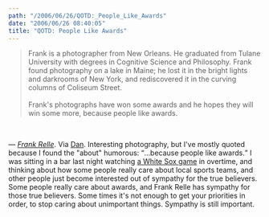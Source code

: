 ```yaml
---
path: "/2006/06/26/QOTD:_People_Like_Awards" 
date: "2006/06/26 08:40:05" 
title: "QOTD: People Like Awards" 
---
```

<blockquote><p>Frank is a photographer from New Orleans. He graduated from Tulane University with degrees in Cognitive Science and Philosophy. Frank found photography on a lake in Maine; he lost it in the bright lights and darkrooms of New York, and rediscovered it in the curving columns of Coliseum Street.<br /><br>Frank's photographs have won some awards and he hopes they will win some more, because people like awards.</p></blockquote><br><p>&#8212; <a href="http://www.frankrelle.com/index.cfm"><cite>Frank Relle</cite></a>. Via <a href="http://bookowl.blogspot.com/2006/06/little-art-little-soccer.html">Dan</a>. Interesting photography, but I've mostly quoted because I found the "about" humorous: <q>&#8230;because people like awards.</q> I was sitting in a bar last night watching <a href="http://www.mercurynews.com/mld/mercurynews/sports/baseball/mlb/oakland_athletics/14903839.htm">a White Sox game</a> in overtime, and thinking about how some people really care about local sports teams, and other people just become interested out of sympathy for the true believers. Some people really care about awards, and Frank Relle has sympathy for those true believers. Some times it's not enough to get your priorities in order, to stop caring about unimportant things. Sympathy is still important.</p>